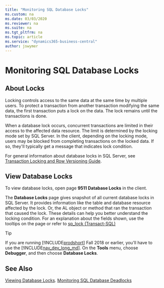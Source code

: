 ```yaml
---
title: "Monitoring SQL Database Locks"
ms.custom: na
ms.date: 03/03/2020
ms.reviewer: na
ms.suite: na
ms.tgt_pltfrm: na
ms.topic: article
ms.service: "dynamics365-business-central"
author: jswymer
---
```

# Monitoring SQL Database Locks

## About Locks

Locking controls access to the same data at the same time by multiple users. To protect a transaction from another transaction modifying the same data, the first transaction puts a lock on the data. The lock remains until the transactions is done.

When a database lock occurs, concurrent transactions are limited in their access to the affected data resource. The limit is determined by the locking mode set by SQL Server. In the client, depending on the locking mode, users may be blocked from completing transactions on the locked data. If so, they'll typically get a message that indicates lock condition.

For general information about database locks in SQL Server, see [Transaction Locking and Row Versioning Guide](/sql/relational-databases/sql-server-transaction-locking-and-row-versioning-guide).

## View Database Locks

To view database locks, open page **9511 Database Locks** in the client.

The **Database Locks** page gives snapshot of all current database locks in SQL Server. It provides information like the table and database resource affected by the lock. Or, the AL object or method that ran the transaction that caused the lock. These details can help you better understand the locking condition. For an explanation about the fields shown, use the tooltips on the page or refer to [sp_lock (Transact-SQL)](/sql/relational-databases/system-stored-procedures/sp-lock-transact-sql)

> [!TIP]
> If you are running [!INCLUDE[prodshort](../developer/includes/prodshort.md)] Fall 2018 or earlier, you'll have to use the [!INCLUDE[nav_dev_long_md](../developer/includes/nav_dev_long_md.md)]. On the **Tools** menu, choose **Debugger**, and then choose **Database Locks**.

<!--
|  Field |  Description  |
|--------------|---------------|
|Table Name|Specifies the name of the [!INCLUDE[prodshort](../developer/includes/prodshort.md)] table affected by the lock.|
|SQL Lock Resource Type|Specifies the database resource affected by the lock, such as DATABASE, FILE, OBJECT, PAGE, KEY, and more.|  
|SQL Lock Request Mode|Specifies the lock mode that determines how concurrent transactions can access the resource. For more information, see /sql/relational-databases/sql-server-transaction-locking-and-row-versioning-guide [Lock Modes](https://aka.ms/sqldatabaselockmodes).|
|SQL Lock Request Status|Specifies the current status of the lock, which can be one of the following:</br></br>**CNVRT** means that the lock is transitioning from another mode, but the conversion is blocked by another process that holds a lock with a conflicting mode.</br>**GRANT** means that the lock is active.</br>**WAIT** means that the lock is blocked by another process that holds a lock with a conflicting mode.|
|Executing AL Object Type|Specifies the [!INCLUDE[prodshort](../developer/includes/prodshort.md)] object in AL that is running the transaction, such as a page or report.|
|Executing AL Object Id|Specifies the ID of the object that is running.|
|Executing AL Method|Specifies the AL function that is running the transaction that caused the lock.|
-->
##  See Also

[Viewing Database Locks](/dynamics365/business-central/admin-view-database-locks).
[Monitoring SQL Database Deadlocks](monitor-database-deadlocks.md)  
